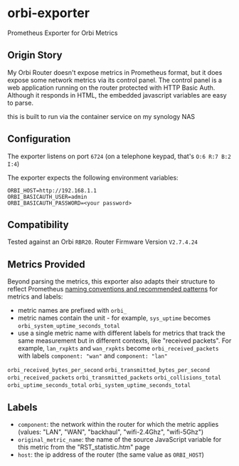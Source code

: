 # orbi-exporter
Prometheus Exporter for Orbi Metrics

## Origin Story

My Orbi Router doesn't expose metrics in Prometheus format, but it does expose some network metrics via its control panel.
The control panel is a web application running on the router protected with HTTP Basic Auth. Although it responds in HTML,
the embedded javascript variables are easy to parse.

this is built to run via the container service on my synology NAS

## Configuration

The exporter listens on port `6724` (on a telephone keypad, that's `O:6 R:7 B:2 I:4`)

The exporter expects the following environment variables:

```
ORBI_HOST=http://192.168.1.1
ORBI_BASICAUTH_USER=admin
ORBI_BASICAUTH_PASSWORD=<your password>
```

## Compatibility

Tested against an Orbi `RBR20`. Router Firmware Version `V2.7.4.24`


## Metrics Provided

Beyond parsing the metrics, this exporter also adapts their structure to reflect Prometheus [naming conventions and recommended patterns](https://prometheus.io/docs/practices/naming/) for metrics and labels:

* metric names are prefixed with `orbi_`
* metric names contain the unit - for example, `sys_uptime` becomes `orbi_system_uptime_seconds_total`
* use a single metric name with different labels for metrics that track the same measurement but in different contexts, like "received packets". For example, `lan_rxpkts` and `wan_rxpkts` become `orbi_received_packets` with labels `component: "wan"` and `component: "lan"`

`orbi_received_bytes_per_second`
`orbi_transmitted_bytes_per_second`
`orbi_received_packets`
`orbi_transmitted_packets`
`orbi_collisions_total`
`orbi_uptime_seconds_total`
`orbi_system_uptime_seconds_total`

## Labels

* `component`: the network within the router for which the metric applies (values: "LAN", "WAN", "backhaul", "wifi-2.4Ghz", "wifi-5Ghz")
* `original_metric_name`: the name of the source JavaScript variable for this metric from the "RST_statistic.htm" page
* `host`: the ip address of the router (the same value as `ORBI_HOST`)

